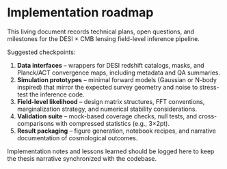 # Implementation roadmap

This living document records technical plans, open questions, and milestones for
the DESI × CMB lensing field-level inference pipeline.

Suggested checkpoints:

1. **Data interfaces** – wrappers for DESI redshift catalogs, masks, and
   Planck/ACT convergence maps, including metadata and QA summaries.
2. **Simulation prototypes** – minimal forward models (Gaussian or N-body
   inspired) that mirror the expected survey geometry and noise to stress-test
   the inference code.
3. **Field-level likelihood** – design matrix structures, FFT conventions,
   marginalization strategy, and numerical stability considerations.
4. **Validation suite** – mock-based coverage checks, null tests, and
   cross-comparisons with compressed statistics (e.g., 3×2pt).
5. **Result packaging** – figure generation, notebook recipes, and narrative
   documentation of cosmological outcomes.

Implementation notes and lessons learned should be logged here to keep the
thesis narrative synchronized with the codebase.
